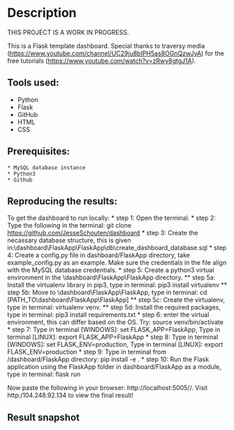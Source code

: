 # Description
THIS PROJECT IS A WORK IN PROGRESS.

This is a Flask template dashboard. Special thanks to traversy media (https://www.youtube.com/channel/UC29ju8bIPH5as8OGnQzwJyA) for the free tutorials (https://www.youtube.com/watch?v=zRwy8gtgJ1A). 

## Tools used:
   * Python
   * Flask
   * GitHub
   * HTML
   * CSS

## Prerequisites:
	* MySQL database instance
	* Python3 
	* Github

## Reproducing the results:
To get the dashboard to run locally:
	* step 1: Open the terminal.
	* step 2: Type the following in the terminal: git clone https://github.com/JesseSchouten/dashboard
	* step 3: Create the necassary database structure, this is given in:\dashboard\FlaskApp\FlaskApp\db\create_dashboard_database.sql
	* step 4: Create a config.py file in dashboard/FlaskApp directory, take example_config.py as an example. Make sure the credentials in the file align with the MySQL database credentials.
	* step 5: Create a python3 virtual environment in the \dashboard\FlaskApp\FlaskApp directory.
	** step 5a: Install the virtualenv library in pip3, type in terminal: pip3 install virtualenv 
	** step 5b: Move to \dashboard\FlaskApp\FlaskApp, type in terminal: cd [PATH_TO\dashboard\FlaskApp\FlaskApp]
	** step 5c: Create the virtualenv, type in terminal: virtualenv venv.
	** step 5d: Install the required packages, type in terminal: pip3 install requirements.txt 
	* step 6: enter the virtual environment, this can differ based on the OS. Try: source venv/bin/activate
	* step 7: Type in terminal [WINDOWS]: set FLASK_APP=FlaskApp, Type in terminal [LINUX]: export FLASK_APP=FlaskApp
	* step 8: Type in terminal [WINDOWS]: set FLASK_ENV=production, Type in terminal [LINUX]: export FLASK_ENV=production
	* step 9: Type in terminal from /dashboard/FlaskApp directory: pip install -e .
	* step 10: Run the Flask application using the FlaskApp folder in dashboard/FlaskApp as a module, type in terminal: flask run

Now paste the following in your browser: http://localhost:5005//.
Visit http:/104.248.92.134 to view the final result!
## Result snapshot